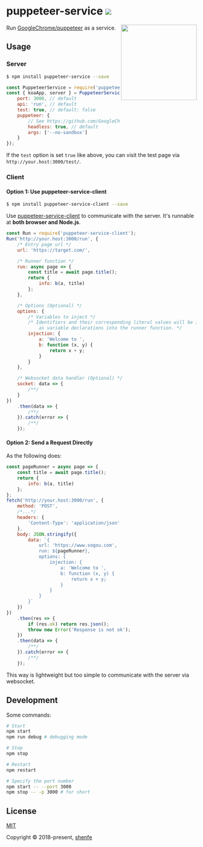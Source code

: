 # puppeteer-service <a href="https://www.npmjs.com/package/puppeteer-service"><img src="https://img.shields.io/npm/v/puppeteer-service.svg"></a>

<img src="https://user-images.githubusercontent.com/10379601/29446482-04f7036a-841f-11e7-9872-91d1fc2ea683.png" height="200" align="right">

Run [GoogleChrome/puppeteer](https://github.com/GoogleChrome/puppeteer) as a service.

## Usage

### Server

```bash
$ npm install puppeteer-service --save
```

```js
const PuppeteerService = require('puppeteer-service');
const { koaApp, server } = PuppeteerService({
    port: 3000, // default
    api: 'run', // default
    test: true, // default: false
    puppeteer: {
        // See https://github.com/GoogleChrome/puppeteer/blob/master/docs/api.md#puppeteerlaunchoptions
        headless: true, // default
        args: ['--no-sandbox']
    }
});
```

If the `test` option is set `true` like above, you can visit the test page via `http://your.host:3000/test/`.

### Client

#### Option 1: Use puppeteer-service-client

```bash
$ npm install puppeteer-service-client --save
```

Use [puppeteer-service-client](https://github.com/shenfe/puppeteer-service-client) to communicate with the server. It's runnable at **both browser and Node.js**.

```js
const Run = require('puppeteer-service-client');
Run('http://your.host:3000/run', {
    /* Entry page url */
    url: 'https://target.com/',

    /* Runner function */
    run: async page => {
        const title = await page.title();
        return {
            info: b(a, title)
        };
    },

    /* Options (Optional) */
    options: {
        /* Variables to inject */
        /* Identifiers and their corresponding literal values will be injected 
            as variable declarations into the runner function. */
        injection: {
            a: 'Welcome to ',
            b: function (x, y) {
                return x + y;
            }
        }
    },

    /* Websocket data handler (Optional) */
    socket: data => {
        /**/
    }
})
    .then(data => {
        /**/
    }).catch(error => {
        /**/
    });
```

#### Option 2: Send a Request Directly

As the following does:

```js
const pageRunner = async page => {
    const title = await page.title();
    return {
        info: b(a, title)
    };
};
fetch('http://your.host:3000/run', {
    method: 'POST',
    /*...*/
    headers: {
        'Content-Type': 'application/json'
    },
    body: JSON.stringify({
        data: `{
            url: 'https://www.sogou.com',
            run: ${pageRunner},
            options: {
                injection: {
                    a: 'Welcome to ',
                    b: function (x, y) {
                        return x + y;
                    }
                }
            }
        }`
    })
})
    .then(res => {
        if (res.ok) return res.json();
        throw new Error('Response is not ok');
    })
    .then(data => {
        /**/
    }).catch(error => {
        /**/
    });
```

This way is lightweight but too simple to communicate with the server via websocket.

## Development

Some commands:

```bash
# Start
npm start
npm run debug # debugging mode

# Stop
npm stop

# Restart
npm restart

# Specify the port number
npm start -- --port 3000
npm stop -- -p 3000 # for short
```

## License

[MIT](http://opensource.org/licenses/MIT)

Copyright © 2018-present, [shenfe](https://github.com/shenfe)
